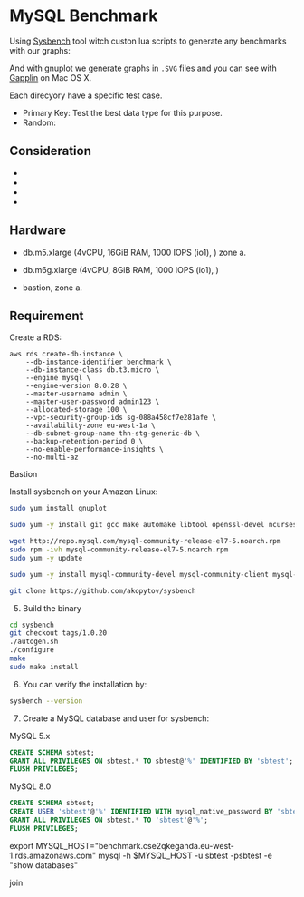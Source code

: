 # MySQL Benchmark

Using [Sysbench](https://github.com/akopytov/sysbench) tool witch custon lua
scripts to generate any benchmarks with our graphs:

And with gnuplot we generate graphs in `.SVG` files and you can see with
[Gapplin](http://gapplin.wolfrosch.com) on Mac OS X.

Each direcyory have a specific test case.

- Primary Key: Test the best data type for this purpose.
- Random:

## Consideration

-
-
-
-

## Hardware

- db.m5.xlarge (4vCPU, 16GiB RAM, 1000 IOPS (io1), ) zone a.
- db.m6g.xlarge (4vCPU, 8GiB RAM, 1000 IOPS (io1), )

- bastion, zone a.

## Requirement

Create a RDS:

```
aws rds create-db-instance \
	--db-instance-identifier benchmark \
	--db-instance-class db.t3.micro \
	--engine mysql \
	--engine-version 8.0.28 \
	--master-username admin \
	--master-user-password admin123 \
	--allocated-storage 100 \
	--vpc-security-group-ids sg-088a458cf7e281afe \
	--availability-zone eu-west-1a \
	--db-subnet-group-name thn-stg-generic-db \
	--backup-retention-period 0 \
	--no-enable-performance-insights \
	--no-multi-az
```

Bastion

Install sysbench on your Amazon Linux:

```bash
sudo yum install gnuplot
```

```bash
sudo yum -y install git gcc make automake libtool openssl-devel ncurses-compat-libs
```

```bash
wget http://repo.mysql.com/mysql-community-release-el7-5.noarch.rpm
sudo rpm -ivh mysql-community-release-el7-5.noarch.rpm
sudo yum -y update
```

```bash
sudo yum -y install mysql-community-devel mysql-community-client mysql-community-common
```


```bash
git clone https://github.com/akopytov/sysbench
```

5. Build the binary

```bash
cd sysbench
git checkout tags/1.0.20
./autogen.sh
./configure
make
sudo make install
```

6. You can verify the installation by:

```bash
sysbench --version
```

7. Create a MySQL database and user for sysbench:

MySQL 5.x

```sql
CREATE SCHEMA sbtest;
GRANT ALL PRIVILEGES ON sbtest.* TO sbtest@'%' IDENTIFIED BY 'sbtest';
FLUSH PRIVILEGES;
```

MySQL 8.0

```sql
CREATE SCHEMA sbtest;
CREATE USER 'sbtest'@'%' IDENTIFIED WITH mysql_native_password BY 'sbtest';
GRANT ALL PRIVILEGES ON sbtest.* TO 'sbtest'@'%';
FLUSH PRIVILEGES;
```

export MYSQL_HOST="benchmark.cse2qkeganda.eu-west-1.rds.amazonaws.com"
mysql -h $MYSQL_HOST -u sbtest -psbtest -e "show databases"

join
